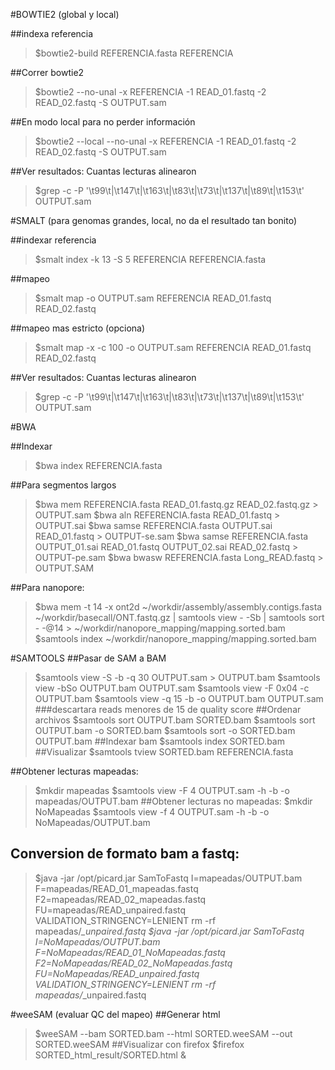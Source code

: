#BOWTIE2 (global y local)

##indexa referencia
>$bowtie2-build REFERENCIA.fasta REFERENCIA

##Correr bowtie2
>$bowtie2 --no-unal -x REFERENCIA -1 READ_01.fastq -2 READ_02.fastq -S OUTPUT.sam

##En modo local para no perder información
>$bowtie2 --local --no-unal -x REFERENCIA -1 READ_01.fastq -2 READ_02.fastq -S OUTPUT.sam

##Ver resultados: Cuantas lecturas alinearon
>$grep -c -P '\t99\t|\t147\t|\t163\t|\t83\t|\t73\t|\t137\t|\t89\t|\t153\t'
OUTPUT.sam


#SMALT (para genomas grandes, local, no da el resultado tan bonito)

##indexar referencia
>$smalt index -k 13 -S 5 REFERENCIA REFERENCIA.fasta

##mapeo
>$smalt map -o OUTPUT.sam REFERENCIA READ_01.fastq READ_02.fastq

##mapeo mas estricto (opciona)
>$smalt map -x -c 100 -o OUTPUT.sam REFERENCIA READ_01.fastq READ_02.fastq

##Ver resultados: Cuantas lecturas alinearon
>$grep -c -P '\t99\t|\t147\t|\t163\t|\t83\t|\t73\t|\t137\t|\t89\t|\t153\t'
OUTPUT.sam


#BWA

##Indexar
>$bwa index REFERENCIA.fasta

##Para segmentos largos
>$bwa mem REFERENCIA.fasta READ_01.fastq.gz READ_02.fastq.gz > OUTPUT.sam
>$bwa aln REFERENCIA.fasta READ_01.fastq > OUTPUT.sai
>$bwa samse REFERENCIA.fasta OUTPUT.sai READ_01.fastq > OUTPUT-se.sam
>$bwa samse REFERENCIA.fasta OUTPUT_01.sai READ_01.fastq OUTPUT_02.sai READ_02.fastq > OUTPUT-pe.sam
>$bwa bwasw REFERENCIA.fasta Long_READ.fastq > OUTPUT.SAM

##Para nanopore:
>$bwa mem -t 14 -x ont2d ~/workdir/assembly/assembly.contigs.fasta ~/workdir/basecall/ONT.fastq.gz | samtools view - -Sb | samtools sort - -@14 > ~/workdir/nanopore_mapping/mapping.sorted.bam
>$samtools index ~/workdir/nanopore_mapping/mapping.sorted.bam


#SAMTOOLS
##Pasar de SAM a BAM
>$samtools view -S -b -q 30 OUTPUT.sam > OUTPUT.bam
>$samtools view -bSo OUTPUT.bam OUTPUT.sam
>$samtools view -F 0x04 -c OUTPUT.bam
>$samtools view -q 15 -b -o OUTPUT.bam OUTPUT.sam
###descartara reads menores de 15 de quality score
##Ordenar archivos
>$samtools sort OUTPUT.bam SORTED.bam
>$samtools sort OUTPUT.bam -o SORTED.bam
>$samtools sort -o SORTED.bam OUTPUT.bam
##Indexar bam
>$samtools index SORTED.bam
##Visualizar
>$samtools tview SORTED.bam REFERENCIA.fasta

##Obtener lecturas mapeadas:
>$mkdir mapeadas
>$samtools view -F 4 OUTPUT.sam -h -b -o mapeadas/OUTPUT.bam
##Obtener lecturas no mapeadas:
>$mkdir NoMapeadas
>$samtools view -f 4 OUTPUT.sam -h -b -o NoMapeadas/OUTPUT.bam
## Conversion de formato bam a fastq:
>$java -jar /opt/picard.jar SamToFastq I=mapeadas/OUTPUT.bam F=mapeadas/READ_01_mapeadas.fastq F2=mapeadas/READ_02_mapeadas.fastq FU=mapeadas/READ_unpaired.fastq VALIDATION_STRINGENCY=LENIENT
rm -rf mapeadas/*_unpaired.fastq
>$java -jar /opt/picard.jar SamToFastq I=NoMapeadas/OUTPUT.bam F=NoMapeadas/READ_01_NoMapeadas.fastq F2=NoMapeadas/READ_02_NoMapeadas.fastq FU=NoMapeadas/READ_unpaired.fastq VALIDATION_STRINGENCY=LENIENT
rm -rf mapeadas/*_unpaired.fastq

#weeSAM (evaluar QC del mapeo)
##Generar html
>$weeSAM --bam SORTED.bam --html SORTED.weeSAM --out SORTED.weeSAM
##Visualizar con firefox
>$firefox SORTED_html_result/SORTED.html &

